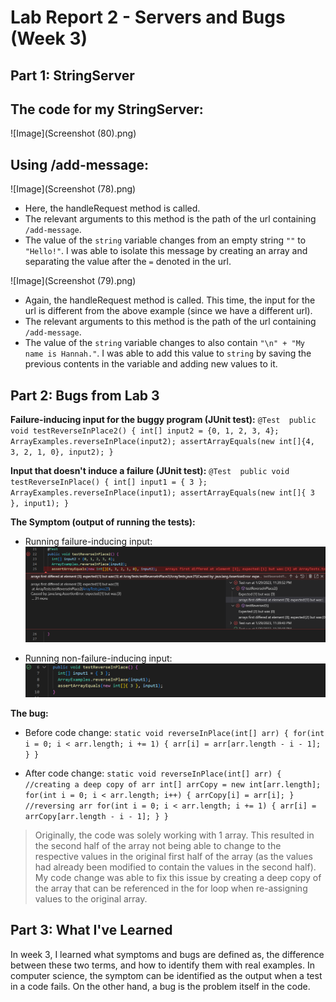 # Lab Report 2 - Servers and Bugs (Week 3)

## Part  1: StringServer

The code for my StringServer:
---
![Image](Screenshot (80).png)

Using /add-message:
---
![Image](Screenshot (78).png)
- Here, the handleRequest method is called.
- The relevant arguments to this method is the path of the url containing `/add-message`.
- The value of the `string` variable changes from an empty string `""` to `"Hello!"`. I was able to isolate this message by creating an array and separating the value after the `=` denoted in the url.

![Image](Screenshot (79).png)
- Again, the handleRequest method is called. This time, the input for the url is different from the above example (since we have a different url).
- The relevant arguments to this method is the path of the url containing `/add-message`.
- The value of the `string` variable changes to also contain `"\n" + "My name is Hannah."`. I was able to add this value to `string` by saving the previous contents in the variable and adding new values to it.

## Part 2: Bugs from Lab 3
**Failure-inducing input for the buggy program (JUnit test):**
`@Test 
	public void testReverseInPlace2() {
    int[] input2 = {0, 1, 2, 3, 4};
    ArrayExamples.reverseInPlace(input2);
    assertArrayEquals(new int[]{4, 3, 2, 1, 0}, input2);
	}`

**Input that doesn't induce a failure (JUnit test):**
`@Test 
	public void testReverseInPlace() {
    int[] input1 = { 3 };
    ArrayExamples.reverseInPlace(input1);
    assertArrayEquals(new int[]{ 3 }, input1);
	}`

**The Symptom (output of running the tests):**
- Running failure-inducing input:
![Image](Screenshot_20230129_114051.png)

- Running non-failure-inducing input:
![Image](Screenshot_20230129_114021.png)

**The bug:**
- Before code change:
`static void reverseInPlace(int[] arr) {
    for(int i = 0; i < arr.length; i += 1) {
      arr[i] = arr[arr.length - i - 1];
    }
  }`
  
- After code change:
`static void reverseInPlace(int[] arr) {
    //creating a deep copy of arr
    int[] arrCopy = new int[arr.length];
    for(int i = 0; i < arr.length; i++) {
      arrCopy[i] = arr[i];
    }
    //reversing arr
    for(int i = 0; i < arr.length; i += 1) {
      arr[i] = arrCopy[arr.length - i - 1];
    }
  }`
> Originally, the code was solely working with 1 array. This resulted in the second half of the array not being able to change to the respective values in the original first half of the array (as the values had already been modified to contain the values in the second half). My code change was able to fix this issue by creating a deep copy of the array that can be referenced in the for loop when re-assigning values to the original array.

## Part 3: What I've Learned

In week 3, I learned what symptoms and bugs are defined as, the difference between these two terms, and how to identify them with real examples. In computer science, the symptom can be identified as the output when a test in a code fails. On the other hand, a bug is the problem itself in the code.
